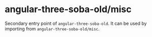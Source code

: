 # angular-three-soba-old/misc

Secondary entry point of `angular-three-soba-old`. It can be used by importing from `angular-three-soba-old/misc`.
